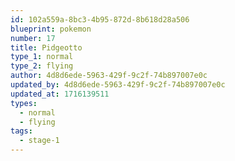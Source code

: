 ```yaml
---
id: 102a559a-8bc3-4b95-872d-8b618d28a506
blueprint: pokemon
number: 17
title: Pidgeotto
type_1: normal
type_2: flying
author: 4d8d6ede-5963-429f-9c2f-74b897007e0c
updated_by: 4d8d6ede-5963-429f-9c2f-74b897007e0c
updated_at: 1716139511
types:
  - normal
  - flying
tags:
  - stage-1
---
```

